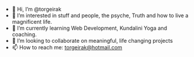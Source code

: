- 👋 Hi, I’m @torgeirak
- 👀 I’m interested in stuff and people, the psyche, Truth and how to live a magnificent life.
- 🌱 I’m currently learning Web Development, Kundalini Yoga and coaching.
- 💞️ I’m looking to collaborate on meaningful, life changing projects
- 📫 How to reach me: torgeirak@hotmail.com

<!---
torgeirak/torgeirak is a ✨ special ✨ repository because its `README.md` (this file) appears on your GitHub profile.
You can click the Preview link to take a look at your changes.
--->
